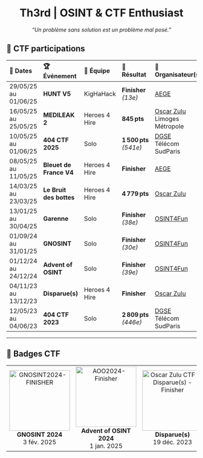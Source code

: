 <div align="center">

# Th3rd | OSINT & CTF Enthusiast

*“Un problème sans solution est un problème mal posé.”*

</div>

## 🔎 CTF participations

| 📅 Dates              | 🏆 Événement                 | 👥 Équipe         | 🎯 Résultat                 | 🏢 Organisateur(s)                                |
|:---------------------|:----------------------------|:------------------|:----------------------------|:--------------------------------------------------|
| 29/05/25 au 01/06/25 | **HUNT V5**                 | KigHaHack         | **Finisher** *(13e)*   | [AEGE](https://www.aege.fr/)                      |
| 16/05/25 au 25/05/25 | **MEDILEAK 2**              | Heroes 4 Hire     | **845 pts**            | [Oscar Zulu](https://oscarzulu.org/)<br>Limoges Métropole |
| 10/05/25 au 01/06/25 | **404 CTF 2025**            | Solo              | **1 500 pts** *(541e)* | [DGSE](https://www.dgse.gouv.fr/fr)<br>Télécom SudParis |
| 08/05/25 au 11/05/25 | **Bleuet de France V4**     | Heroes 4 Hire     | **Finisher**           | [AEGE](https://www.aege.fr/)                      |
| 14/03/25 au 23/03/25 | **Le Bruit des bottes**     | Heroes 4 Hire     | **4 779 pts**          | [Oscar Zulu](https://oscarzulu.org/)              |
| 13/01/25 au 30/04/25 | **Garenne**                 | Solo              | **Finisher** *(38e)*   | [OSINT4Fun](https://www.osint4fun.eu/)            |
| 01/09/24 au 31/01/25 | **GNOSINT**                 | Solo              | **Finisher** *(30e)*   | [OSINT4Fun](https://www.osint4fun.eu/)            |
| 01/12/24 au 24/12/24 | **Advent of OSINT**         | Solo              | **Finisher** *(39e)*   | [OSINT4Fun](https://www.osint4fun.eu/)            |
| 04/11/23 au 13/12/23 | **Disparue(s)**             | Heroes 4 Hire     | **Finisher**           | [Oscar Zulu](https://oscarzulu.org/)              |
| 12/05/23 au 04/06/23 | **404 CTF 2023**            | Solo              | **2 809 pts** *(446e)* | [DGSE](https://www.dgse.gouv.fr/fr)<br>Télécom SudParis |

---

## 🏅 Badges CTF

<div align="center">

<table>
  <tr>
    <td align="center">
      <a href="https://api.eu.badgr.io/public/assertions/kNPWHiR7R3Sd_EYtHXggDQ" target="_blank">
        <img src="https://api.eu.badgr.io/public/assertions/kNPWHiR7R3Sd_EYtHXggDQ/image" width="160" alt="GNOSINT2024-FINISHER"/>
      </a>
      <div><strong>GNOSINT 2024</strong><br>3 fév. 2025</div>
    </td>
    <td align="center">
      <a href="https://api.eu.badgr.io/public/assertions/zoaGYlZ8T62GLR7HvUpC9A" target="_blank">
        <img src="https://api.eu.badgr.io/public/assertions/zoaGYlZ8T62GLR7HvUpC9A/image" width="160" alt="AOO2024-Finisher"/>
      </a>
      <div><strong>Advent of OSINT 2024</strong><br>1 jan. 2025</div>
    </td>
    <td align="center">
      <a href="https://api.eu.badgr.io/public/assertions/zxG_6TLrSIi1gVP0nk3YDQ" target="_blank">
        <img src="https://api.eu.badgr.io/public/assertions/zxG_6TLrSIi1gVP0nk3YDQ/image" width="160" alt="Oscar Zulu CTF - Disparue(s) - Finisher"/>
      </a>
      <div><strong>Disparue(s)</strong><br>19 déc. 2023</div>
    </td>
  </tr>
</table>

</div>
